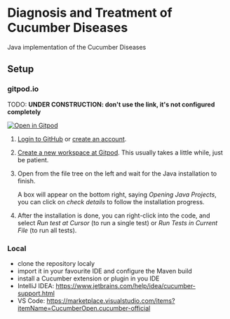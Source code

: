 # Diagnosis and Treatment of Cucumber Diseases

Java implementation of the Cucumber Diseases

## Setup

### gitpod.io

TODO: **UNDER CONSTRUCTION: don't use the link, it's not configured completely**


[![Open in Gitpod](https://gitpod.io/button/open-in-gitpod.svg)](https://gitpod.io/#https://github.com/Nagarro-Technical-Coaching-Workshops/gherkin-diseases)

1. [Login to GitHub](https://github.com/login) or [create an account](https://github.com/join).

2. [Create a new workspace at Gitpod](https://gitpod.io/new/#https://github.com/Nagarro-Technical-Coaching-Workshops/cucumber-diseases).
   This usually takes a little while, just be patient.

3. Open  from the file tree on the left and wait for the Java installation to finish.

   A box will appear on the bottom right, saying _Opening Java Projects_, you can click on _check details_ to follow the installation progress.

4. After the installation is done, you can right-click into the code, and select _Run test at Cursor_ (to run a single test) or _Run Tests in Current File_ (to run all tests).

### Local

* clone the repository localy
* import it in your favourite IDE and configure the Maven build
* install a Cucumber extension or plugin in you IDE
* IntelliJ IDEA: https://www.jetbrains.com/help/idea/cucumber-support.html
* VS Code: https://marketplace.visualstudio.com/items?itemName=CucumberOpen.cucumber-official
